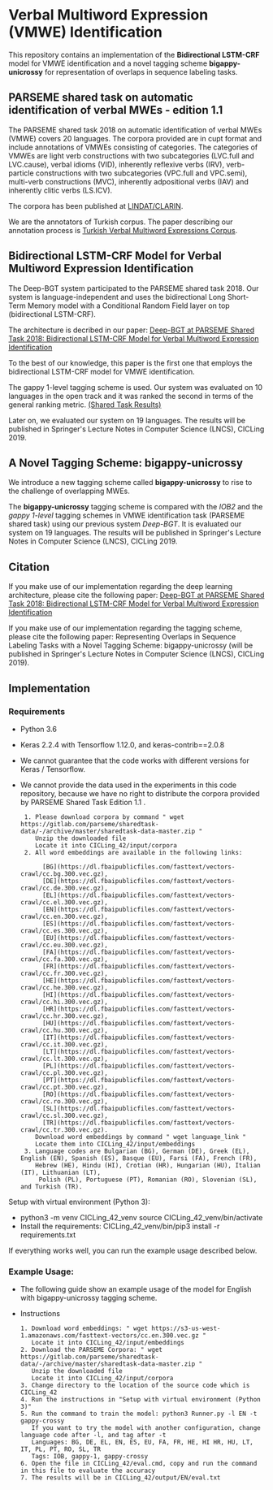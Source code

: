 # Verbal Multiword Expression (VMWE) Identification

This repository contains an implementation of the **Bidirectional LSTM-CRF** model for VMWE identification and a novel tagging scheme **bigappy-unicrossy** for representation of overlaps in sequence labeling tasks.

## PARSEME shared task on automatic identification of verbal MWEs - edition 1.1

The PARSEME shared task 2018 on automatic identification of verbal MWEs (VMWE) covers 20 languages. The corpora provided are in cupt format and include annotations of VMWEs consisting of categories. The categories of VMWEs are light verb constructions with two subcategories (LVC.full and LVC.cause), verbal idioms (VID), inherently reflexive verbs (IRV), verb-particle constructions with two subcategories (VPC.full and VPC.semi), multi-verb constructions (MVC), inherently adpositional verbs (IAV) and inherently clitic verbs (LS.ICV).

The corpora has been published at [LINDAT/CLARIN](https://lindat.mff.cuni.cz/repository/xmlui/handle/11372/LRT-2842).

We are the annotators of Turkish corpus. The paper describing our annotation process is [Turkish Verbal Multiword Expressions Corpus](https://ieeexplore.ieee.org/document/8404583).

## Bidirectional LSTM-CRF Model for Verbal Multiword Expression Identification

The Deep-BGT system participated to the PARSEME shared task 2018. Our system is language-independent and uses the bidirectional Long Short-Term Memory model with a Conditional Random Field layer on top (bidirectional LSTM-CRF).

The architecture is decribed in our paper: [Deep-BGT at PARSEME Shared Task 2018: Bidirectional LSTM-CRF Model for Verbal Multiword Expression Identification](https://aclanthology.info/papers/W18-4927/w18-4927)

To the best of our knowledge, this paper is the first one that employs the bidirectional LSTM-CRF model for VMWE identification. 

The gappy 1-level tagging scheme is used. Our system was evaluated on 10 languages in the open track and it was ranked the second in terms of the general ranking metric. [(Shared Task Results)](http://multiword.sourceforge.net/PHITE.php?sitesig=CONF&page=CONF_04_LAW-MWE-CxG_2018___lb__COLING__rb__&subpage=CONF_50_Shared_task_results)

Later on, we evaluated our system on 19 languages. The results will be published in Springer's Lecture Notes in Computer Science (LNCS), CICLing 2019.

## A Novel Tagging Scheme: bigappy-unicrossy

We introduce a new tagging scheme called **bigappy-unicrossy** to rise to the challenge of overlapping MWEs.

The **bigappy-unicrossy** tagging scheme is compared with the *IOB2* and the *gappy 1-level* tagging schemes in VMWE identification task (PARSEME shared task) using our previous system *Deep-BGT*. It is evaluated our system on 19 languages. The results will be published in Springer's Lecture Notes in Computer Science (LNCS), CICLing 2019.

## Citation

If you make use of our implementation regarding the deep learning architecture, please cite the following paper: [Deep-BGT at PARSEME Shared Task 2018: Bidirectional LSTM-CRF Model for Verbal Multiword Expression Identification](https://aclanthology.info/papers/W18-4927/w18-4927)

If you make use of our implementation regarding the tagging scheme, please cite the following paper: Representing Overlaps in Sequence Labeling Tasks with a Novel Tagging Scheme: bigappy-unicrossy (will be published in Springer's Lecture Notes in Computer Science (LNCS), CICLing 2019).

## Implementation

### Requirements
- Python 3.6
- Keras 2.2.4 with Tensorflow 1.12.0, and keras-contrib==2.0.8
- We cannot guarantee that the code works with different versions for Keras / Tensorflow.
- We cannot provide the data used in the experiments in this code repository, because we have no right to distribute the corpora provided by PARSEME Shared Task Edition 1.1 .

       1. Please download corpora by command " wget https://gitlab.com/parseme/sharedtask-data/-/archive/master/sharedtask-data-master.zip "
          Unzip the downloaded file
          Locate it into CICLing_42/input/corpora
       2. All word embeddings are available in the following links:
       
            [BG](https://dl.fbaipublicfiles.com/fasttext/vectors-crawl/cc.bg.300.vec.gz),
            [DE](https://dl.fbaipublicfiles.com/fasttext/vectors-crawl/cc.de.300.vec.gz),
            [EL](https://dl.fbaipublicfiles.com/fasttext/vectors-crawl/cc.el.300.vec.gz),
            [EN](https://dl.fbaipublicfiles.com/fasttext/vectors-crawl/cc.en.300.vec.gz),
            [ES](https://dl.fbaipublicfiles.com/fasttext/vectors-crawl/cc.es.300.vec.gz),
            [EU](https://dl.fbaipublicfiles.com/fasttext/vectors-crawl/cc.eu.300.vec.gz),
            [FA](https://dl.fbaipublicfiles.com/fasttext/vectors-crawl/cc.fa.300.vec.gz),
            [FR](https://dl.fbaipublicfiles.com/fasttext/vectors-crawl/cc.fr.300.vec.gz),
            [HE](https://dl.fbaipublicfiles.com/fasttext/vectors-crawl/cc.he.300.vec.gz),
            [HI](https://dl.fbaipublicfiles.com/fasttext/vectors-crawl/cc.hi.300.vec.gz),
            [HR](https://dl.fbaipublicfiles.com/fasttext/vectors-crawl/cc.hr.300.vec.gz),
            [HU](https://dl.fbaipublicfiles.com/fasttext/vectors-crawl/cc.hu.300.vec.gz),
            [IT](https://dl.fbaipublicfiles.com/fasttext/vectors-crawl/cc.it.300.vec.gz),
            [LT](https://dl.fbaipublicfiles.com/fasttext/vectors-crawl/cc.lt.300.vec.gz),
            [PL](https://dl.fbaipublicfiles.com/fasttext/vectors-crawl/cc.pl.300.vec.gz),
            [PT](https://dl.fbaipublicfiles.com/fasttext/vectors-crawl/cc.pt.300.vec.gz),
            [RO](https://dl.fbaipublicfiles.com/fasttext/vectors-crawl/cc.ro.300.vec.gz),
            [SL](https://dl.fbaipublicfiles.com/fasttext/vectors-crawl/cc.sl.300.vec.gz),
            [TR](https://dl.fbaipublicfiles.com/fasttext/vectors-crawl/cc.tr.300.vec.gz).
          Download word embeddings by command " wget language_link "
          Locate them into CICLing_42/input/embeddings
       3. Language codes are Bulgarian (BG), German (DE), Greek (EL), English (EN), Spanish (ES), Basque (EU), Farsi (FA), French (FR),
          Hebrew (HE), Hindu (HI), Crotian (HR), Hungarian (HU), Italian (IT), Lithuanian (LT),
           Polish (PL), Portuguese (PT), Romanian (RO), Slovenian (SL), and Turkish (TR).

Setup with virtual environment (Python 3):
-  python3 -m venv CICLing_42_venv
   source CICLing_42_venv/bin/activate
- Install the requirements:
   CICLing_42_venv/bin/pip3 install -r requirements.txt

If everything works well, you can run the example usage described below.


### Example Usage:
- The following guide show an example usage of the model for English with bigappy-unicrossy tagging scheme.
- Instructions
      
      1. Download word embeddings: " wget https://s3-us-west-1.amazonaws.com/fasttext-vectors/cc.en.300.vec.gz "
         Locate it into CICLing_42/input/embeddings
      2. Download the PARSEME Corpora: " wget https://gitlab.com/parseme/sharedtask-data/-/archive/master/sharedtask-data-master.zip "
         Unzip the downloaded file
         Locate it into CICLing_42/input/corpora
      3. Change directory to the location of the source code which is CICLing_42
      4. Run the instructions in "Setup with virtual environment (Python 3)"
      5. Run the command to train the model: python3 Runner.py -l EN -t gappy-crossy
         If you want to try the model with another configuration, change language code after -l, and tag after -t
         Languages: BG, DE, EL, EN, ES, EU, FA, FR, HE, HI HR, HU, LT, IT, PL, PT, RO, SL, TR
         Tags: IOB, gappy-1, gappy-crossy
      6. Open the file in CICLing_42/eval.cmd, copy and run the command in this file to evaluate the accuracy
      7. The results will be in CICLing_42/output/EN/eval.txt
